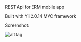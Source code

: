 REST Api for ERM mobile app

Built with Yii 2.0.14 MVC framework

Screenshot:

![alt tag](http://i.imgur.com/NyNASU9.png)
